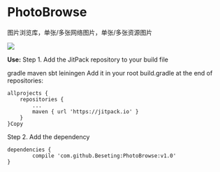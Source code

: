 # PhotoBrowse
图片浏览库，单张/多张网络图片，单张/多张资源图片

[![](https://jitpack.io/v/Beseting/PhotoBrowse.svg)](https://jitpack.io/#Beseting/PhotoBrowse)

<b>Use:</b>
Step 1. Add the JitPack repository to your build file

gradle
maven
sbt
leiningen
Add it in your root build.gradle at the end of repositories:

	allprojects {
		repositories {
			...
			maven { url 'https://jitpack.io' }
		}
	}Copy
Step 2. Add the dependency

	dependencies {
	        compile 'com.github.Beseting:PhotoBrowse:v1.0'
	}
